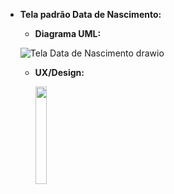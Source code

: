 - **Tela padrão Data de Nascimento:**
    - **Diagrama UML:**

    ![Tela Data de Nascimento drawio](https://github.com/PetJournal/petjournal.android/assets/63371272/f7bb84a8-3b1f-44e6-8c0b-f454595b5e81)


    - **UX/Design:**

        <img src="https://github.com/PetJournal/petjournal.android/assets/63371272/82c974c1-c365-42c7-a32a-10939843c4d2" width="20.0%">